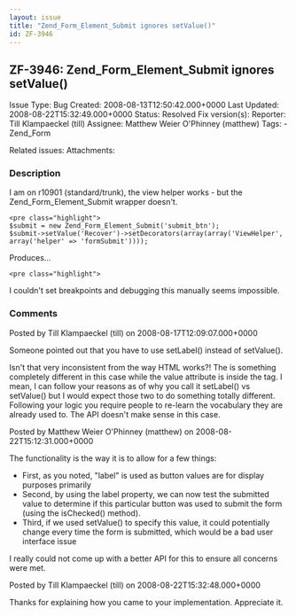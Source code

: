 ```yaml
---
layout: issue
title: "Zend_Form_Element_Submit ignores setValue()"
id: ZF-3946
---
```


ZF-3946: Zend\_Form\_Element\_Submit ignores setValue()
-------------------------------------------------------

 Issue Type: Bug Created: 2008-08-13T12:50:42.000+0000 Last Updated: 2008-08-22T15:32:49.000+0000 Status: Resolved Fix version(s): 
 Reporter:  Till Klampaeckel (till)  Assignee:  Matthew Weier O'Phinney (matthew)  Tags: - Zend\_Form
 
 Related issues: 
 Attachments: 
### Description

I am on r10901 (standard/trunk), the view helper works - but the Zend\_Form\_Element\_Submit wrapper doesn't.

 
    <pre class="highlight">
    $submit = new Zend_Form_Element_Submit('submit_btn');
    $submit->setValue('Recover')->setDecorators(array(array('ViewHelper', array('helper' => 'formSubmit'))));


Produces...

 
    <pre class="highlight">


I couldn't set breakpoints and debugging this manually seems impossible.

 

 

### Comments

Posted by Till Klampaeckel (till) on 2008-08-17T12:09:07.000+0000

Someone pointed out that you have to use setLabel() instead of setValue().

Isn't that very inconsistent from the way HTML works?! The is something completely different in this case while the value attribute is inside the tag. I mean, I can follow your reasons as of why you call it setLabel() vs setValue() but I would expect those two to do something totally different. Following your logic you require people to re-learn the vocabulary they are already used to. The API doesn't make sense in this case.

 

 

Posted by Matthew Weier O'Phinney (matthew) on 2008-08-22T15:12:31.000+0000

The functionality is the way it is to allow for a few things:

- First, as you noted, "label" is used as button values are for display purposes primarily
- Second, by using the label property, we can now test the submitted value to determine if this particular button was used to submit the form (using the isChecked() method).
- Third, if we used setValue() to specify this value, it could potentially change every time the form is submitted, which would be a bad user interface issue

I really could not come up with a better API for this to ensure all concerns were met.

 

 

Posted by Till Klampaeckel (till) on 2008-08-22T15:32:48.000+0000

Thanks for explaining how you came to your implementation. Appreciate it.

 

 